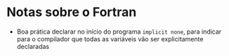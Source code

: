 # Notas sobre o Fortran
- Boa prática declarar no início do programa ```implicit none```, para indicar para o compilador que todas as variáveis vão ser explicitamente declaradas
